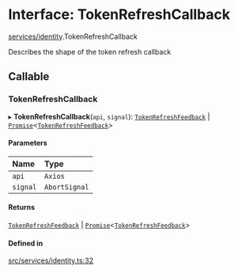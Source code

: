 # Interface: TokenRefreshCallback

[services/identity](../modules/services_identity.md).TokenRefreshCallback

Describes the shape of the token refresh callback

## Callable

### TokenRefreshCallback

▸ **TokenRefreshCallback**(`api`, `signal`): [`TokenRefreshFeedback`](services_identity.TokenRefreshFeedback.md) \| [`Promise`]( https://developer.mozilla.org/en-US/docs/Web/JavaScript/Reference/Global_Objects/Promise )\<[`TokenRefreshFeedback`](services_identity.TokenRefreshFeedback.md)\>

#### Parameters

| Name | Type |
| :------ | :------ |
| `api` | `Axios` |
| `signal` | `AbortSignal` |

#### Returns

[`TokenRefreshFeedback`](services_identity.TokenRefreshFeedback.md) \| [`Promise`]( https://developer.mozilla.org/en-US/docs/Web/JavaScript/Reference/Global_Objects/Promise )\<[`TokenRefreshFeedback`](services_identity.TokenRefreshFeedback.md)\>

#### Defined in

[src/services/identity.ts:32](https://github.com/jakguru/vueprint/blob/a4b4af4/src/services/identity.ts#L32)
